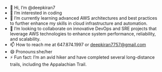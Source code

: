 - 👋 Hi, I’m @deepkiran7
- 👀 I’m interested in coding
- 🌱 I’m currently learning advanced AWS architectures and best practices to further enhance my skills in cloud infrastructure and automation.
- 💞️ I’m looking to collaborate on innovative DevOps and SRE projects that leverage AWS technologies to enhance system performance, reliability, and scalability.
- 📫 How to reach me at 647.874.1997 or deepkiran7757@gmail.com
- 😄 Pronouns:she/her
- ⚡ Fun fact: I’m an avid hiker and have completed several long-distance trails, including the Appalachian Trail.

<!---
deepkiran7/deepkiran7 is a ✨ special ✨ repository because its `README.md` (this file) appears on your GitHub profile.
You can click the Preview link to take a look at your changes.
--->
